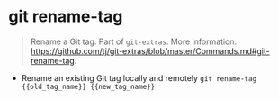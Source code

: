 # git rename-tag
> Rename a Git tag.
> Part of `git-extras`.
> More information: <https://github.com/tj/git-extras/blob/master/Commands.md#git-rename-tag>.

- Rename an existing Git tag locally and remotely
`git rename-tag {{old_tag_name}} {{new_tag_name}}`
